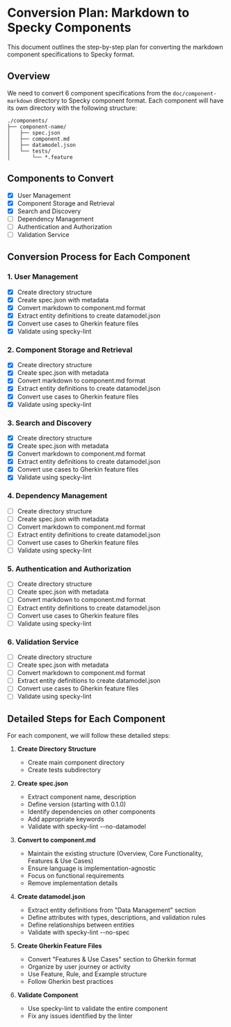 # Conversion Plan: Markdown to Specky Components

This document outlines the step-by-step plan for converting the markdown component specifications to Specky format.

## Overview

We need to convert 6 component specifications from the `doc/component-markdown` directory to Specky component format. Each component will have its own directory with the following structure:

```
./components/
├── component-name/
│   ├── spec.json
│   ├── component.md
│   ├── datamodel.json
│   └── tests/
│       └── *.feature
```

## Components to Convert

- [x] User Management
- [x] Component Storage and Retrieval
- [x] Search and Discovery
- [ ] Dependency Management
- [ ] Authentication and Authorization
- [ ] Validation Service

## Conversion Process for Each Component

### 1. User Management

- [x] Create directory structure
- [x] Create spec.json with metadata
- [x] Convert markdown to component.md format
- [x] Extract entity definitions to create datamodel.json
- [x] Convert use cases to Gherkin feature files
- [x] Validate using specky-lint

### 2. Component Storage and Retrieval

- [x] Create directory structure
- [x] Create spec.json with metadata
- [x] Convert markdown to component.md format
- [x] Extract entity definitions to create datamodel.json
- [x] Convert use cases to Gherkin feature files
- [x] Validate using specky-lint

### 3. Search and Discovery

- [x] Create directory structure
- [x] Create spec.json with metadata
- [x] Convert markdown to component.md format
- [x] Extract entity definitions to create datamodel.json
- [x] Convert use cases to Gherkin feature files
- [x] Validate using specky-lint

### 4. Dependency Management

- [ ] Create directory structure
- [ ] Create spec.json with metadata
- [ ] Convert markdown to component.md format
- [ ] Extract entity definitions to create datamodel.json
- [ ] Convert use cases to Gherkin feature files
- [ ] Validate using specky-lint

### 5. Authentication and Authorization

- [ ] Create directory structure
- [ ] Create spec.json with metadata
- [ ] Convert markdown to component.md format
- [ ] Extract entity definitions to create datamodel.json
- [ ] Convert use cases to Gherkin feature files
- [ ] Validate using specky-lint

### 6. Validation Service

- [ ] Create directory structure
- [ ] Create spec.json with metadata
- [ ] Convert markdown to component.md format
- [ ] Extract entity definitions to create datamodel.json
- [ ] Convert use cases to Gherkin feature files
- [ ] Validate using specky-lint

## Detailed Steps for Each Component

For each component, we will follow these detailed steps:

1. **Create Directory Structure**
   - Create main component directory
   - Create tests subdirectory

2. **Create spec.json**
   - Extract component name, description
   - Define version (starting with 0.1.0)
   - Identify dependencies on other components
   - Add appropriate keywords
   - Validate with specky-lint --no-datamodel

3. **Convert to component.md**
   - Maintain the existing structure (Overview, Core Functionality, Features & Use Cases)
   - Ensure language is implementation-agnostic
   - Focus on functional requirements
   - Remove implementation details

4. **Create datamodel.json**
   - Extract entity definitions from "Data Management" section
   - Define attributes with types, descriptions, and validation rules
   - Define relationships between entities
   - Validate with specky-lint --no-spec

5. **Create Gherkin Feature Files**
   - Convert "Features & Use Cases" section to Gherkin format
   - Organize by user journey or activity
   - Use Feature, Rule, and Example structure
   - Follow Gherkin best practices

6. **Validate Component**
   - Use specky-lint to validate the entire component
   - Fix any issues identified by the linter